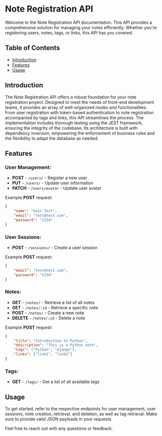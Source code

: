 # Note Registration API

Welcome to the Note Registration API documentation. This API provides a comprehensive solution for managing your notes efficiently. Whether you're registering users, notes, tags, or links, this API has you covered.

## Table of Contents

- [Introduction](#introduction)
- [Features](#features)
- [Usage](#usage)

## Introduction

The Note Registration API offers a robust foundation for your note registration project. Designed to meet the needs of front-end development teams, it provides an array of well-organized routes and functionalities. From user registration with token-based authentication to note registration accompanied by tags and links, this API streamlines the process. The implementation includes thorough testing using the JEST framework, ensuring the integrity of the codebase. Its architecture is built with dependency inversion, empowering the enforcement of business rules and the flexibility to adapt the database as needed.

## Features

### User Management:
- **POST** - `/users/` - Register a new user
- **PUT** - `/users/` - Update user information
- **PATCH** - `/users/avatar` - Update user avatar

Example **POST** request:
```json
{
	"name": "User Test",
	"email": "test@test.com",
	"password": "1234"
}
```

### User Sessions:
- **POST** - `/sessions/` - Create a user session

Example **POST** request:
```json
{
	"email": "test@test.com",
	"password": "1234"
}
```

### Notes:
- **GET** - `/notes/` - Retrieve a list of all notes
- **GET** - `/notes/:id` - Retrieve a specific note
- **POST** - `/notes/` - Create a new note
- **DELETE** - `/notes/:id` - Delete a note

Example **POST** request:
```json
{
    "title": "Introduction to Python",
    "description": "This is a Python note",
    "tags": ["Python", "django"],
    "links": ["link1", "link2"]
}
```

### Tags:
- **GET** - `/tags/` - Get a list of all available tags

## Usage

To get started, refer to the respective endpoints for user management, user sessions, note creation, retrieval, and deletion, as well as tag retrieval. Make sure to provide valid JSON payloads in your requests.


Feel free to reach out with any questions or feedback.
